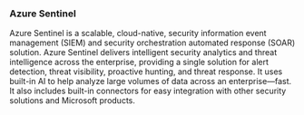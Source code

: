 ### Azure Sentinel

Azure Sentinel is a scalable, cloud-native, security information event management (SIEM) and security orchestration automated response (SOAR) solution. Azure Sentinel delivers intelligent security analytics and threat intelligence across the enterprise, providing a single solution for alert detection, threat visibility, proactive hunting, and threat response. It uses built-in AI to help analyze large volumes of data across an enterprise—fast. It also includes built-in connectors for easy integration with other security solutions and Microsoft products.
